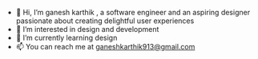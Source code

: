 - 👋 Hi, I’m ganesh karthik , a software engineer and an aspiring designer passionate about creating delightful user experiences
- 👀 I’m interested in design and development
- 🌱 I’m currently learning design
- 📫 You can reach me at ganeshkarthik913@gmail.com

<!---
ganes1/ganes1 is a ✨ special ✨ repository because its `README.md` (this file) appears on your GitHub profile.
You can click the Preview link to take a look at your changes.
--->
